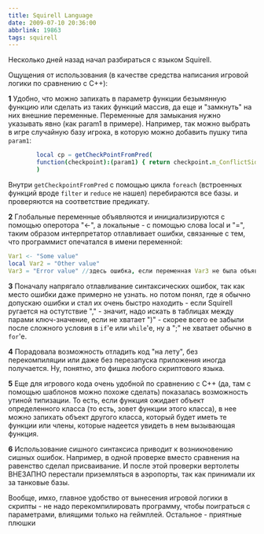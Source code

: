 ```yaml
---
title: Squirell Language
date: 2009-07-10 20:36:00
abbrlink: 19863
tags: squirell
---
```


Несколько дней назад начал разбираться с языком Squirell.

Ощущения от использования (в качестве средства написания игровой логики по сравнению с C++):

**1** Удобно, что можно запихать в параметр функции безымянную функцию или сделать из таких функций массив, да еще и "замкнуть" на них внешние переменные. Переменные для замыкания нужно указывать явно (как param1 в примере). Например, так можно выбрать в игре случайную базу игрока, в которую можно добавить пушку типа `param1`:

```nim
        local cp = getCheckPointFromPred(
        function(checkpoint):(param1) { return checkpoint.m_ConflictSide == SIDE_Player && checkpoint.canAddCannon(param1)}
        )
```

Внутри `getCheckpointFromPred` с помощью цикла `foreach` (встроенных функций вроде `filter` и `reduce` не нашел) перебираются все базы. и проверяются на соответствие предикату.

**2** Глобальные переменные объявляются и инициализируются с помощью оперотора "<-", а локальные - с помощью слова local и "=", таким образом интерпретатор отлавливает ошибки, связанные с тем, что программист опечатался в имени переменной:

```nim
Var1 <- "Some value"
local Var2 = "Other value"
Var3 = "Error value" //здесь ошибка, если переменная Var3 не была объявлена где-то раньше.
```

**3** Поначалу напрягало отлавливание синтаксических ошибок, так как место ошибки даже примерно не узнать. но потом понял, где я обычно допускаю ошибки и стал их очень быстро находить - если Squirell ругается на остутствие "," - значит, надо искать в таблицах между парами ключ-значение, если не хватает ")" - скорее всего ее забыли после сложного условия в `if`'е или `while`'е, ну а ";" не хватает обычно в `for`'e.

**4** Порадовала возможность отладить код "на лету", без перекомпиляции или даже без перезапуска приложения иногда получается. Ну, понятно, это фишка любого скриптового языка.

**5** Еще для игрового кода очень удобной по сравнению с С++ (да, там с помощью шаблонов можно похоже сделать) показалась возможность утиной типизации. То есть, если функция ожидает объект определенного класса (то есть, зовет функции этого класса), в нее можно запихать объект другого класса, который будет иметь те функции или члены, которые надеется увидеть в нем вызывающая функция.

**6** Использование сишного синтаксиса приводит к возникновению сишных ошибок. Например, в одной проверке вместо сравнения на равенство сделал присваивание. И после этой проверки вертолеты ВНЕЗАПНО перестали приземляться в аэропорты, так как принимали их за танковые базы.

Вообще, имхо, главное удобство от вынесения игровой логики в скрипты - не надо перекомпилировать программу, чтобы поиграться с параметрами, влиящими только на геймплей. Остальное - приятные плюшки
